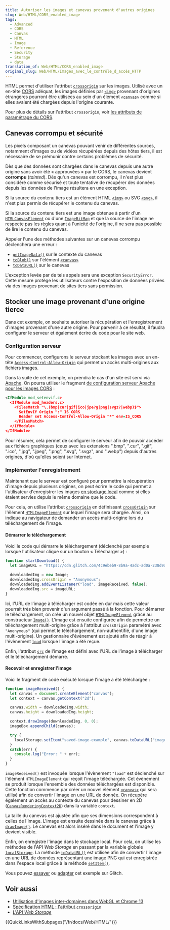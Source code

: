 ```yaml
---
title: Autoriser les images et canevas provenant d'autres origines
slug: Web/HTML/CORS_enabled_image
tags:
  - Advanced
  - CORS
  - Canvas
  - HTML
  - Image
  - Reference
  - Security
  - Storage
  - data
translation_of: Web/HTML/CORS_enabled_image
original_slug: Web/HTML/Images_avec_le_contrôle_d_accès_HTTP
---
```


HTML permet d'utiliser l'attribut [`crossorigin`](/fr/docs/Web/HTML/Element/Img#attr-crossorigin) sur les images. Utilisé avec un en-tête [CORS](/fr/docs/Glossary/CORS) adéquat, les images définies par [`<img>`](/fr/docs/Web/HTML/Element/Img) provenant d'origines étrangères pourront être utilisées au sein d'un élément [`<canvas>`](/fr/docs/Web/HTML/Element/canvas) comme si elles avaient été chargées depuis l'origine courante.

Pour plus de détails sur l'attribut `crossorigin`, voir [les attributs de paramétrage du CORS](/fr/docs/Web/HTML/Attributes/crossorigin).

## Canevas corrompu et sécurité

Les pixels composant un canevas pouvant venir de différentes sources, notamment d'images ou de vidéos récupérées depuis des hôtes tiers, il est nécessaire de se prémunir contre certains problèmes de sécurité.

Dès que des données sont chargées dans le canevas depuis une autre origine sans avoir été « approuvées » par le CORS, le canevas devient **corrompu** (_tainted_). Dès qu'un canevas est corrompu, il n'est plus considéré comme sécurisé et toute tentative de récupérer des données depuis les données de l'image résultera en une exception.

Si la source du contenu tiers est un élément HTML [`<img>`](/fr/docs/Web/HTML/Element/Img) ou SVG [`<svg>`](/fr/docs/Web/SVG/Element/svg), il n'est plus permis de récupérer le contenu du canevas.

Si la source du contenu tiers est une image obtenue à partir d'un [`HTMLCanvasElement`](/fr/docs/Web/API/HTMLCanvasElement) ou d'une [`ImageBitMap`](/fr/docs/Web/API/ImageBitMap) et que la source de l'image ne respecte pas les règles quant à l'unicité de l'origine, il ne sera pas possible de lire le contenu du canevas.

Appeler l'une des méthodes suivantes sur un canevas corrompu déclenchera une erreur :

- [`getImageData()`](/fr/docs/Web/API/CanvasRenderingContext2D/getImageData) sur le contexte du canevas
- [`toBlob()`](/fr/docs/Web/API/HTMLCanvasElement/toBlob) sur l'élément [`<canvas>`](/fr/docs/Web/HTML/Element/canvas)
- [`toDataURL()`](/fr/docs/Web/API/HTMLCanvasElement/toDataURL) sur le canevas

L'exception levée par de tels appels sera une exception `SecurityError`. Cette mesure protège les utilisateurs contre l'exposition de données privées via des images provenant de sites tiers sans permission.

## Stocker une image provenant d'une origine tierce

Dans cet exemple, on souhaite autoriser la récupération et l'enregistrement d'images provenant d'une autre origine. Pour parvenir à ce résultat, il faudra configurer le serveur et également écrire du code pour le site web.

### Configuration serveur

Pour commencer, configurons le serveur stockant les images avec un en-tête [`Access-Control-Allow-Origin`](/fr/docs/Web/HTTP/Headers/Access-Control-Allow-Origin) qui permet un accès multi-origines aux fichiers images.

Dans la suite de cet exemple, on prendra le cas d'un site est servi via [Apache](https://httpd.apache.org/). On pourra utiliser le fragment [de configuration serveur Apache pour les images CORS](https://github.com/h5bp/server-configs-apache/blob/master/h5bp/cross-origin/images.conf) :

```xml
<IfModule mod_setenvif.c>
  <IfModule mod_headers.c>
    <FilesMatch "\.(bmp|cur|gif|ico|jpe?g|png|svgz?|webp)$">
      SetEnvIf Origin ":" IS_CORS
      Header set Access-Control-Allow-Origin "*" env=IS_CORS
    </FilesMatch>
  </IfModule>
</IfModule>
```

Pour résumer, cela permet de configurer le serveur afin de pouvoir accéder aux fichiers graphiques (ceux avec les extensions ".bmp", ".cur", ".gif", ".ico", ".jpg", ".jpeg", ".png", ".svg", ".svgz", and ".webp") depuis d'autres origines, d'où qu'elles soient sur Internet.

### Implémenter l'enregistrement

Maintenant que le serveur est configuré pour permettre la récupération d'image depuis plusieurs origines, on peut écrire le code qui permet à l'utilisateur d'enregistrer les images [en stockage local](/fr/docs/Web/API/Web_Storage_API) comme si elles étaient servies depuis le même domaine que le code.

Pour cela, on utilise l'attribut [`crossorigin`](/fr/docs/Web/HTML/Global_attributes#attr-crossorigin) en définissant [`crossOrigin`](/fr/docs/Web/API/HTMLImageElement/crossOrigin) sur l'élément [`HTMLImageElement`](/fr/docs/Web/API/HTMLImageElement) sur lequel l'image sera chargée. Ainsi, on indique au navigateur de demander un accès multi-origine lors du téléchargement de l'image.

#### Démarrer le téléchargement

Voici le code qui démarre le téléchargement (déclenché par exemple lorsque l'utilisateur clique sur un bouton « Télécharger ») :

```js
function startDownload() {
  let imageURL = "https://cdn.glitch.com/4c9ebeb9-8b9a-4adc-ad0a-238d9ae00bb5%2Fmdn_logo-only_color.svg?1535749917189";

  downloadedImg = new Image;
  downloadedImg.crossOrigin = "Anonymous";
  downloadedImg.addEventListener("load", imageReceived, false);
  downloadedImg.src = imageURL;
}
```

Ici, l'URL de l'image à télécharger est codée en dur mais cette valeur pourrait très bien provenir d'un argument passé à la fonction. Pour démarrer le téléchargement, on crée un nouvel objet [`HTMLImageElement`](/fr/docs/Web/API/HTMLImageElement) grâce au constructeur [`Image()`](/fr/docs/Web/API/HTMLImageElement/Image). L'image est ensuite configurée afin de permettre un téléchargement multi-origine grâce à l'attribut `crossOrigin` paramétré avec `"Anonymous"` (qui permet le téléchargement, non-authentifié, d'une image multi-origine). Un gestionnaire d'évènement est ajouté afin de réagir à l'évènement [`load`](/fr/docs/Web/API/Window/load_event) lorsque l'image a été reçue.

Enfin, l'attribut [`src`](/fr/docs/Web/API/HTMLImageElement/src) de l'image est défini avec l'URL de l'image à télécharger et le téléchargement démarre.

#### Recevoir et enregistrer l'image

Voici le fragment de code exécuté lorsque l'image a été téléchargée :

```js
function imageReceived() {
  let canvas = document.createElement("canvas");
  let context = canvas.getContext("2d");

  canvas.width = downloadedImg.width;
  canvas.height = downloadedImg.height;

  context.drawImage(downloadedImg, 0, 0);
  imageBox.appendChild(canvas);

  try {
    localStorage.setItem("saved-image-example", canvas.toDataURL("image/png"));
  }
  catch(err) {
    console.log("Error: " + err);
  }
}
```

`imageReceived()` est invoquée lorsque l'évènement `"load"` est déclenché sur l'élément `HTMLImageElement` qui reçoit l'image téléchargée. Cet évènement se produit lorsque l'ensemble des données téléchargées est disponible. Cette fonction commence par créer un nouvel élément [`<canvas>`](/fr/docs/Web/HTML/Element/canvas) qui sera utilisé afin de convertir l'image en une URL de donnée. On récupère également un accès au contexte du canevas pour dessiner en 2D ([`CanvasRenderingContext2D`](/fr/docs/Web/API/CanvasRenderingContext2D)) dans la variable `context`.

La taille du canevas est ajustée afin que ses dimensions correspondent à celles de l'image. L'image est ensuite dessinée dans le canevas grâce à [`drawImage()`](/fr/docs/Web/API/CanvasRenderingContext2D/drawImage). Le canevas est alors inséré dans le document et l'image y devient visible.

Enfin, on enregistre l'image dans le stockage local. Pour cela, on utilise les méthodes de l'API _Web Storage_ en passant par la variable globale [`localStorage`](/fr/docs/Web/API/Window/localStorage). La méthode [`toDataURL()`](/fr/docs/Web/API/HTMLCanvasElement/toDataURL) est utilisée afin de convertir l'image en une URL de données représentant une image PNG qui est enregistrée dans l'espace local grâce à la méthode [`setItem()`](/fr/docs/Web/API/Storage/setItem).

Vous pouvez [essayer](https://cors-image-example.glitch.me/) ou [adapter](https://glitch.com/edit/#!/remix/cors-image-example) cet exemple sur Glitch.

## Voir aussi

- [Utilisation d'images inter-domaines dans WebGL et Chrome 13](http://blog.chromium.org/2011/07/using-cross-domain-images-in-webgl-and.html)
- [Spécification HTML : l'attribut `crossorigin`](https://html.spec.whatwg.org/multipage/embedded-content.html#attr-img-crossorigin)
- [L'API _Web Storage_](/fr/docs/Web/API/Web_Storage_API)

{{QuickLinksWithSubpages("/fr/docs/Web/HTML/")}}
